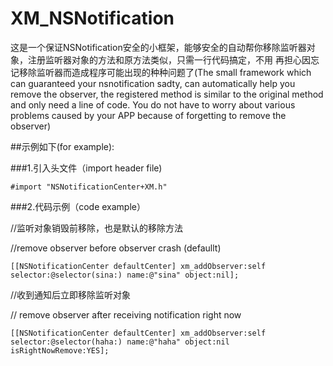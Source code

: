 # XM_NSNotification
这是一个保证NSNotification安全的小框架，能够安全的自动帮你移除监听器对象，注册监听器对象的方法和原方法类似，只需一行代码搞定，不用 再担心因忘记移除监听器而造成程序可能出现的种种问题了(The small framework which can guaranteed your nsnotification sadty, can automatically help you remove the observer, the registered method is similar to the original method and only need a line of code. You do not have to worry about various problems caused by your APP because of forgetting to remove the observer)

##示例如下(for example):

###1.引入头文件（import header file)

```
#import "NSNotificationCenter+XM.h"
```

###2.代码示例（code example）

//监听对象销毁前移除，也是默认的移除方法

//remove observer before observer crash (defaullt)

```
[[NSNotificationCenter defaultCenter] xm_addObserver:self selector:@selector(sina:) name:@"sina" object:nil];
```

//收到通知后立即移除监听对象

// remove observer after receiving notification right now
```
[[NSNotificationCenter defaultCenter] xm_addObserver:self selector:@selector(haha:) name:@"haha" object:nil isRightNowRemove:YES];
```